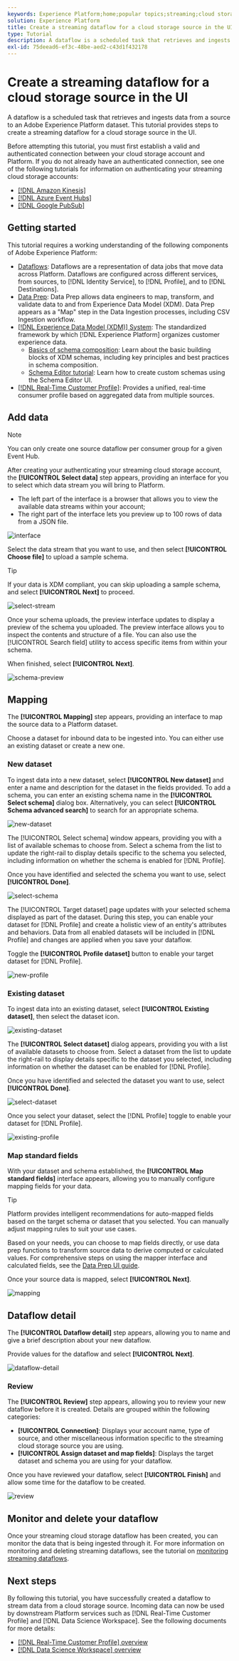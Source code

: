 ```yaml
---
keywords: Experience Platform;home;popular topics;streaming;cloud storage connector;cloud storage
solution: Experience Platform
title: Create a streaming dataflow for a cloud storage source in the UI
type: Tutorial
description: A dataflow is a scheduled task that retrieves and ingests data from a source to a Platform dataset. This tutorial provides steps to configure a new dataflow using your cloud storage base connector.
exl-id: 75deead6-ef3c-48be-aed2-c43d1f432178
---
```

# Create a streaming dataflow for a cloud storage source in the UI

A dataflow is a scheduled task that retrieves and ingests data from a source to an Adobe Experience Platform dataset. This tutorial provides steps to create a streaming dataflow for a cloud storage source in the UI.

Before attempting this tutorial, you must first establish a valid and authenticated connection between your cloud storage account and Platform. If you do not already have an authenticated connection, see one of the following tutorials for information on authenticating your streaming cloud storage accounts:

- [[!DNL Amazon Kinesis]](../../../ui/create/cloud-storage/kinesis.md)
- [[!DNL Azure Event Hubs]](../../../ui/create/cloud-storage/eventhub.md)
- [[!DNL Google PubSub]](../../../ui/create/cloud-storage/google-pubsub.md)

## Getting started

This tutorial requires a working understanding of the following components of Adobe Experience Platform:

- [Dataflows](../../../../../dataflows/home.md): Dataflows are a representation of data jobs that move data across Platform. Dataflows are configured across different services, from sources, to [!DNL Identity Service], to [!DNL Profile], and to [!DNL Destinations].
- [Data Prep](../../../../../data-prep/home.md): Data Prep allows data engineers to map, transform, and validate data to and from Experience Data Model (XDM). Data Prep appears as a "Map" step in the Data Ingestion processes, including CSV Ingestion workflow.
- [[!DNL Experience Data Model (XDM)] System](../../../../../xdm/home.md): The standardized framework by which [!DNL Experience Platform] organizes customer experience data.
  - [Basics of schema composition](../../../../../xdm/schema/composition.md): Learn about the basic building blocks of XDM schemas, including key principles and best practices in schema composition.
  - [Schema Editor tutorial](../../../../../xdm/tutorials/create-schema-ui.md): Learn how to create custom schemas using the Schema Editor UI.
- [[!DNL Real-Time Customer Profile]](../../../../../profile/home.md): Provides a unified, real-time consumer profile based on aggregated data from multiple sources.

## Add data

>[!NOTE]
>
>You can only create one source dataflow per consumer group for a given Event Hub.

After creating your authenticating your streaming cloud storage account, the **[!UICONTROL Select data]** step appears, providing an interface for you to select which data stream you will bring to Platform.

- The left part of the interface is a browser that allows you to view the available data streams within your account;
- The right part of the interface lets you preview up to 100 rows of data from a JSON file.

![interface](../../../../images/tutorials/dataflow/cloud-storage/streaming/interface.png)

Select the data stream that you want to use, and then select **[!UICONTROL Choose file]** to upload a sample schema.

>[!TIP]
>
>If your data is XDM compliant, you can skip uploading a sample schema, and select **[!UICONTROL Next]** to proceed.

![select-stream](../../../../images/tutorials/dataflow/cloud-storage/streaming/select-stream.png)

Once your schema uploads, the preview interface updates to display a preview of the schema you uploaded. The preview interface allows you to inspect the contents and structure of a file. You can also use the [!UICONTROL Search field] utility to access specific items from within your schema.

When finished, select **[!UICONTROL Next]**.

![schema-preview](../../../../images/tutorials/dataflow/cloud-storage/streaming/schema-preview.png)

## Mapping

The **[!UICONTROL Mapping]** step appears, providing an interface to map the source data to a Platform dataset. 

Choose a dataset for inbound data to be ingested into. You can either use an existing dataset or create a new one.

### New dataset

To ingest data into a new dataset, select **[!UICONTROL New dataset]** and enter a name and description for the dataset in the fields provided. To add a schema, you can enter an existing schema name in the **[!UICONTROL Select schema]** dialog box. Alternatively, you can select **[!UICONTROL Schema advanced search]** to search for an appropriate schema.

![new-dataset](../../../../images/tutorials/dataflow/cloud-storage/streaming/new-dataset.png)

The [!UICONTROL Select schema] window appears, providing you with a list of available schemas to choose from. Select a schema from the list to update the right-rail to display details specific to the schema you selected, including information on whether the schema is enabled for [!DNL Profile]. 

Once you have identified and selected the schema you want to use, select **[!UICONTROL Done]**.

![select-schema](../../../../images/tutorials/dataflow/cloud-storage/streaming/select-schema.png)

The [!UICONTROL Target dataset] page updates with your selected schema displayed as part of the dataset. During this step, you can enable your dataset for [!DNL Profile] and create a holistic view of an entity's attributes and behaviors. Data from all enabled datasets will be included in [!DNL Profile] and changes are applied when you save your dataflow.

Toggle the **[!UICONTROL Profile dataset]** button to enable your target dataset for [!DNL Profile].

![new-profile](../../../../images/tutorials/dataflow/cloud-storage/streaming/new-profile.png)

### Existing dataset

To ingest data into an existing dataset, select **[!UICONTROL Existing dataset]**, then select the dataset icon.

![existing-dataset](../../../../images/tutorials/dataflow/cloud-storage/streaming/existing-dataset.png)

The **[!UICONTROL Select dataset]** dialog appears, providing you with a list of available datasets to choose from. Select a dataset from the list to update the right-rail to display details specific to the dataset you selected, including information on whether the dataset can be enabled for [!DNL Profile].

Once you have identified and selected the dataset you want to use, select **[!UICONTROL Done]**.

![select-dataset](../../../../images/tutorials/dataflow/cloud-storage/streaming/select-dataset.png)

Once you select your dataset, select the [!DNL Profile] toggle to enable your dataset for [!DNL Profile].

![existing-profile](../../../../images/tutorials/dataflow/cloud-storage/streaming/existing-profile.png)

### Map standard fields

With your dataset and schema established, the **[!UICONTROL Map standard fields]** interface appears, allowing you to manually configure mapping fields for your data.

>[!TIP]
>
>Platform provides intelligent recommendations for auto-mapped fields based on the target schema or dataset that you selected. You can manually adjust mapping rules to suit your use cases.

Based on your needs, you can choose to map fields directly, or use data prep functions to transform source data to derive computed or calculated values. For comprehensive steps on using the mapper interface and calculated fields, see the [Data Prep UI guide](../../../../../data-prep/ui/mapping.md).

Once your source data is mapped, select **[!UICONTROL Next]**.

![mapping](../../../../images/tutorials/dataflow/cloud-storage/streaming/mapping.png)

## Dataflow detail

The **[!UICONTROL Dataflow detail]** step appears, allowing you to name and give a brief description about your new dataflow.

Provide values for the dataflow and select **[!UICONTROL Next]**.

![dataflow-detail](../../../../images/tutorials/dataflow/cloud-storage/streaming/dataflow-detail.png)

### Review

The **[!UICONTROL Review]** step appears, allowing you to review your new dataflow before it is created. Details are grouped within the following categories:

- **[!UICONTROL Connection]**: Displays your account name, type of source, and other miscellaneous information specific to the streaming cloud storage source you are using.
- **[!UICONTROL Assign dataset and map fields]**: Displays the target dataset and schema you are using for your dataflow.

Once you have reviewed your dataflow, select **[!UICONTROL Finish]** and allow some time for the dataflow to be created.

![review](../../../../images/tutorials/dataflow/cloud-storage/streaming/review.png)

## Monitor and delete your dataflow

Once your streaming cloud storage dataflow has been created, you can monitor the data that is being ingested through it. For more information on monitoring and deleting streaming dataflows, see the tutorial on [monitoring streaming dataflows](../../monitor-streaming.md).

## Next steps

By following this tutorial, you have successfully created a dataflow to stream data from a cloud storage source. Incoming data can now be used by downstream Platform services such as [!DNL Real-Time Customer Profile] and [!DNL Data Science Workspace]. See the following documents for more details:

- [[!DNL Real-Time Customer Profile] overview](../../../../../profile/home.md)
- [[!DNL Data Science Workspace] overview](../../../../../data-science-workspace/home.md)